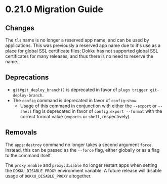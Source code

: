 # 0.21.0 Migration Guide

## Changes

The `tls` name is no longer a reserved app name, and can be used by applications. This was previously a reserved app name due to it's use as a place for global SSL certificate files; Dokku has not supported global SSL certificates for many releases, and thus there is no need to reserve the name.

## Deprecations

- `git#git_deploy_branch()` is deprecated in favor of `plugn trigger git-deploy-branch`.
- The `config` command is deprecated in favor of `config:show`.
  - Usage of this command in conjunction with either the `--export` or `--shell` flag is deprecated in favor of `config:export --format` with the correct format value (`exports` or `shell`, respectively).

## Removals

The `apps:destroy` command no longer takes a second argument `force`. Instead, this can be passed as the `--force` flag, either globally or as a flag to the command itself.

The `proxy:enable` and `proxy:disable` no longer restart apps when setting the `DOKKU_DISABLE_PROXY` environment variable. A future release will disable usage of `DOKKU_DISABLE_PROXY` altogether.
